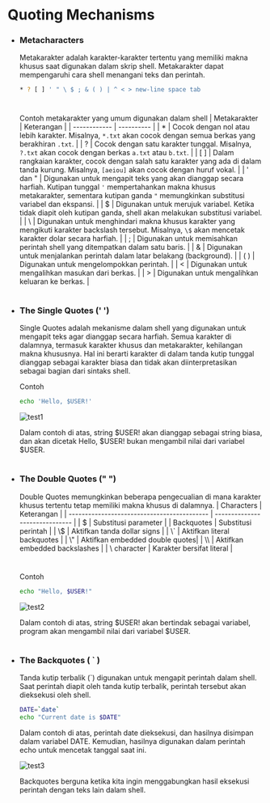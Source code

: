 # Quoting Mechanisms
- ### Metacharacters
    Metakarakter adalah karakter-karakter tertentu yang memiliki makna khusus saat digunakan dalam skrip shell. Metakarakter dapat mempengaruhi cara shell menangani teks dan perintah.
    ```sh
    * ? [ ] ' " \ $ ; & ( ) | ^ < > new-line space tab
    ```
    #
    Contoh metakarakter yang umum digunakan dalam shell 
    | Metakarakter | Keterangan |
    | ------------ | ---------- |
    | *            | Cocok dengan nol atau lebih karakter. Misalnya, `*.txt` akan cocok dengan semua berkas yang berakhiran `.txt`. |
    | ?            | Cocok dengan satu karakter tunggal. Misalnya, `?.txt` akan cocok dengan berkas `a.txt` atau `b.txt`. |
    | [ ]          | Dalam rangkaian karakter, cocok dengan salah satu karakter yang ada di dalam tanda kurung. Misalnya, `[aeiou]` akan cocok dengan huruf vokal. |
    | ' dan "      | Digunakan untuk mengapit teks yang akan dianggap secara harfiah. Kutipan tunggal `'` mempertahankan makna khusus metakarakter, sementara kutipan ganda `"` memungkinkan substitusi variabel dan ekspansi. |
    | $            | Digunakan untuk merujuk variabel. Ketika tidak diapit oleh kutipan ganda, shell akan melakukan substitusi variabel. |
    | \            | Digunakan untuk menghindari makna khusus karakter yang mengikuti karakter backslash tersebut. Misalnya, `\$` akan mencetak karakter dolar secara harfiah. |
    | ;            | Digunakan untuk memisahkan perintah shell yang ditempatkan dalam satu baris. |
    | &            | Digunakan untuk menjalankan perintah dalam latar belakang (background). |
    | ( )          | Digunakan untuk mengelompokkan perintah. |
    | <            | Digunakan untuk mengalihkan masukan dari berkas. |
    | >            | Digunakan untuk mengalihkan keluaran ke berkas. |
#

- ### The Single Quotes (' ')
    Single Quotes adalah mekanisme dalam shell yang digunakan untuk mengapit teks agar dianggap secara harfiah. Semua karakter di dalamnya, termasuk karakter khusus dan metakarakter, kehilangan makna khususnya. Hal ini berarti karakter di dalam tanda kutip tunggal dianggap sebagai karakter biasa dan tidak akan diinterpretasikan sebagai bagian dari sintaks shell.

    Contoh
    ```sh
    echo 'Hello, $USER!'
    ```
    ![test1](https://iili.io/Hy3nbWP.png)
    
    Dalam contoh di atas, string $USER! akan dianggap sebagai string biasa, dan akan dicetak Hello, $USER! bukan mengambil nilai dari variabel $USER.
    
#
- ### The Double Quotes (" ")
    Double Quotes memungkinkan beberapa pengecualian di mana karakter khusus tertentu tetap memiliki makna khusus di dalamnya. 
    | Characters    | Keterangan          |
    | ------------------------------------------- | ------------------------------ |
    | $                                          | Substitusi parameter           |
    | Backquotes                                | Substitusi perintah            |
    | \\$                                         | Aktifkan tanda dollar signs   |
    | \\`                                         | Aktifkan literal backquotes |
    | \\"                                         | Aktifkan embedded double quotes|
    | \\\                                         | Aktifkan embedded backslashes |
    | \\ character                  | Karakter bersifat literal      |

    #
    Contoh
    ```sh
    echo "Hello, $USER!"
    ```
    ![test2](https://iili.io/Hy3nms1.png)
    
    Dalam contoh di atas, string $USER! akan bertindak sebagai variabel, program akan mengambil nilai dari variabel $USER.
    
#
- ### The Backquotes ( ` )
    Tanda kutip terbalik (`) digunakan untuk mengapit perintah dalam shell. Saat perintah diapit oleh tanda kutip terbalik, perintah tersebut akan dieksekusi oleh shell.
    ```sh
    DATE=`date`
    echo "Current date is $DATE"
    ```
    Dalam contoh di atas, perintah date dieksekusi, dan hasilnya disimpan dalam variabel DATE. Kemudian, hasilnya digunakan dalam perintah echo untuk mencetak tanggal saat ini. 

    ![test3](https://iili.io/Hy3o8YJ.png)
    
    Backquotes berguna ketika kita ingin menggabungkan hasil eksekusi perintah dengan teks lain dalam shell.